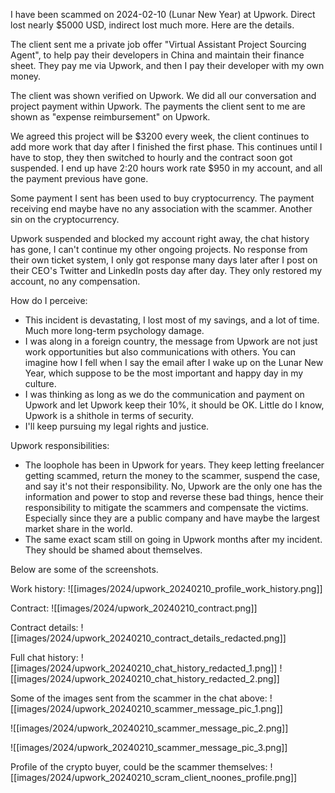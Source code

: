 I have been scammed on 2024-02-10 (Lunar New Year) at Upwork. Direct lost nearly $5000 USD, indirect lost much more. Here are the details.

The client sent me a private job offer "Virtual Assistant Project Sourcing Agent", to help pay their developers in China and maintain their finance sheet. They pay me via Upwork, and then I pay their developer with my own money.

The client was shown verified on Upwork. We did all our conversation and project payment within Upwork. The payments the client sent to me are shown as "expense reimbursement" on Upwork.

We agreed this project will be $3200 every week, the client continues to add more work that day after I finished the first phase. This continues until I have to stop, they then switched to hourly and the contract soon got suspended. I end up have 2:20 hours work rate $950 in my account, and all the payment previous have gone.

Some payment I sent has been used to buy cryptocurrency. The payment receiving end maybe have no any association with the scammer. Another sin on the cryptocurrency. 

Upwork suspended and blocked my account right away, the chat history has gone, I can't continue my other ongoing projects. No response from their own ticket system, I only got response many days later after I post on their CEO's Twitter and LinkedIn posts day after day. They only restored my account, no any compensation.

How do I perceive:
- This incident is devastating, I lost most of my savings, and a lot of time. Much more long-term psychology damage.
- I was along in a foreign country, the message from Upwork are not just work opportunities but also communications with others. You can imagine how I fell when I say the email after I wake up on the Lunar New Year, which suppose to be the most important and happy day in my culture.
- I was thinking as long as we do the communication and payment on Upwork and let Upwork keep their 10%, it should be OK. Little do I know, Upwork is a shithole in terms of security.
- I'll keep pursuing my legal rights and justice.

Upwork responsibilities:
- The loophole has been in Upwork for years. They keep letting freelancer getting scammed, return the money to the scammer, suspend the case, and say it's not their responsibility. No, Upwork are the only one has the information and power to stop and reverse these bad things, hence their responsibility to mitigate the scammers and compensate the victims. Especially since they are a public company and have maybe the largest market share in the world.
- The same exact scam still on going in Upwork months after my incident. They should be shamed about themselves.

Below are some of the screenshots.

Work history:
![[images/2024/upwork_20240210_profile_work_history.png]]

Contract:
![[images/2024/upwork_20240210_contract.png]]

Contract details:
![[images/2024/upwork_20240210_contract_details_redacted.png]]

Full chat history:
![[images/2024/upwork_20240210_chat_history_redacted_1.png]]
![[images/2024/upwork_20240210_chat_history_redacted_2.png]]

Some of the images sent from the scammer in the chat above:
![[images/2024/upwork_20240210_scammer_message_pic_1.png]]

![[images/2024/upwork_20240210_scammer_message_pic_2.png]]

![[images/2024/upwork_20240210_scammer_message_pic_3.png]]

Profile of the crypto buyer, could be the scammer themselves:
![[images/2024/upwork_20240210_scram_client_noones_profile.png]]